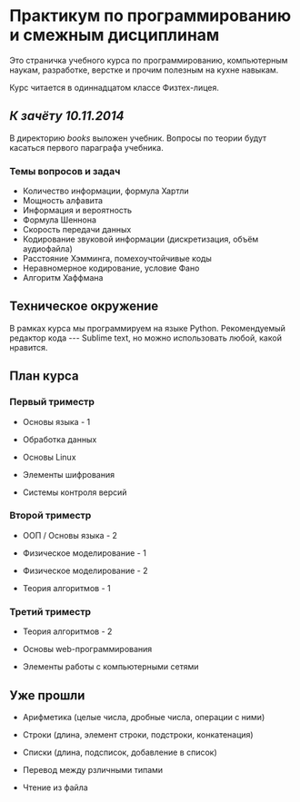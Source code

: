 ﻿# Практикум по программированию и смежным дисциплинам
Это страничка учебного курса по программированию, компьютерным наукам, 
разработке, верстке и прочим полезным на кухне навыкам.

Курс читается в одиннадцатом классе Физтех-лицея.

## *К зачёту 10.11.2014*
В директорию *books* выложен учебник. Вопросы по теории будут касаться первого параграфа учебника.

### Темы вопросов и задач
* Количество информации, формула Хартли
* Мощность алфавита
* Информация и вероятность
* Формула Шеннона
* Скорость передачи данных
* Кодирование звуковой информации (дискретизация, объём аудиофайла)
* Расстояние Хэмминга, помехоучтойчивые коды
* Неравномерное кодирование, условие Фано
* Алгоритм Хаффмана

## Техническое окружение
В рамках курса мы программируем на языке Python. Рекомендуемый
редактор кода --- Sublime text, но можно использовать любой,
какой нравится.

## План курса
### Первый триместр

* Основы языка - 1

* Обработка данных

* Основы Linux

* Элементы шифрования

* Системы контроля версий


### Второй триместр

* ООП / Основы языка - 2

* Физическое моделирование - 1

* Физическое моделирование - 2

* Теория алгоритмов - 1


### Третий триместр

* Теория алгоритмов - 2

* Основы web-программирования

* Элементы работы с компьютерными сетями


## Уже прошли

* Арифметика (целые числа, дробные числа, операции с ними) 

* Строки (длина, элемент строки, подстроки, конкатенация)

* Списки (длина, подсписок, добавление в список)

* Перевод между рзличными типами

* Чтение из файла 
